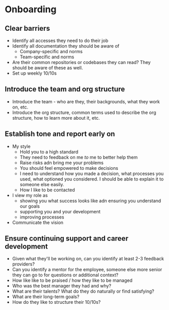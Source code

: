 # Onboarding

## Clear barriers

- Identify all accesses they need to do their job
- Identify all documentation they should be aware of
  - Company-specific and norms
  - Team-specific and norms
- Are their common repositories or codebases they can read? They should be aware of these as well.
- Set up weekly 10/10s

## Introduce the team and org structure

- Introduce the team - who are they, their backgrounds, what they work on, etc.
- Introduce the org structure, common terms used to describe the org structure, how to learn more about it, etc.


## Establish tone and report early on

- My style
  - Hold you to a high standard
  - They need to feedback on me _to_ me to better help them
  - Raise risks adn bring me your problems
  - You should feel empowered to make decisions
  - I need to understand how you made a decision, what processes you used, what optioned you considered. I should be able to explain it to someone else easily.
  - How I like to be contacted
- I view my role as
  - showing you what success looks like adn ensuring you understand our goals 
  - supporting you and your development
  - improving processes
- Communicate the vision

## Ensure continuing support and career development

- Given what they'll be working on, can you identify at least 2-3 feedback providers?
- Can you identify a mentor for the employee, someone else more senior they can go to for questions or additional context?
- How like like to be praised / how they like to be managed
- Who was the best manager they had and why?
- What are their talents? What do they do naturally or find satisfying?
- What are their long-term goals?
- How do they like to structure their 10/10s?
